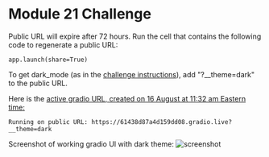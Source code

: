 # Module 21 Challenge

Public URL will expire after 72 hours. Run the cell that contains the following code to regenerate a public URL:

``` app.launch(share=True) ```


To get dark_mode (as in the [challenge instructions](https://bootcampspot.instructure.com/courses/5440/assignments/76401?module_item_id=1225855)), add "?__theme=dark" to the public URL.

Here is the [active gradio URL, created on 16 August at 11:32 am Eastern time:](https://61438d87a4d159dd08.gradio.live?__theme=dark)

```
Running on public URL: https://61438d87a4d159dd08.gradio.live?__theme=dark
```

Screenshot of working gradio UI with dark theme:
![screenshot](gradio_screenshot.png)